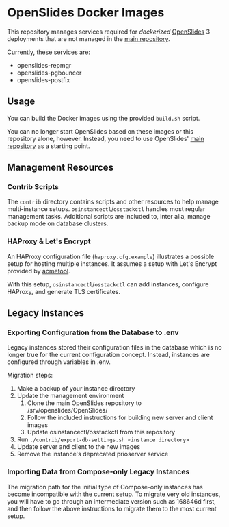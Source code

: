 # OpenSlides Docker Images

This repository manages services required for *dockerized*
[OpenSlides](https://openslides.org) 3 deployments that are not managed in the
[main repository](https://github.com/OpenSlides/OpenSlides/).

Currently, these services are:

  - openslides-repmgr
  - openslides-pgbouncer
  - openslides-postfix


## Usage

You can build the Docker images using the provided `build.sh` script.

You can no longer start OpenSlides based on these images or this repository
alone, however.  Instead, you need to use OpenSlides' [main
repository](https://github.com/OpenSlides/OpenSlides/) as a starting point.


## Management Resources

### Contrib Scripts

The `contrib` directory contains scripts and other resources to help manage
multi-instance setups.  `osinstancectl`/`osstackctl` handles most regular
management tasks.  Additional scripts are included to, inter alia, manage
backup mode on database clusters.

### HAProxy & Let's Encrypt

An HAProxy configuration file (`haproxy.cfg.example`) illustrates a possible
setup for hosting multiple instances.  It assumes a setup with Let's Encrypt
provided by [acmetool](https://hlandau.github.io/acmetool/).

With this setup, `osinstancectl`/`osstackctl` can add instances, configure
HAProxy, and generate TLS certificates.

## Legacy Instances

### Exporting Configuration from the Database to .env

Legacy instances stored their configuration files in the database which is no
longer true for the current configuration concept.  Instead, instances are
configured through variables in .env.

Migration steps:

1. Make a backup of your instance directory
2. Update the management environment
    1. Clone the main OpenSlides repository to /srv/openslides/OpenSlides/
    2. Follow the included instructions for building new server and client images
    3. Update osinstancectl/osstackctl from this repository
3. Run `./contrib/export-db-settings.sh <instance directory>`
4. Update server and client to the new images
5. Remove the instance's deprecated prioserver service


### Importing Data from Compose-only Legacy Instances

The migration path for the initial type of Compose-only instances has become
incompatible with the current setup.  To migrate very old instances, you will
have to go through an intermediate version such as 168646d first, and then
follow the above instructions to migrate them to the most current setup.
